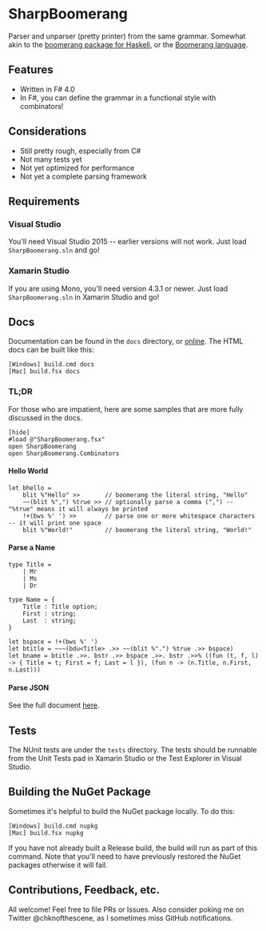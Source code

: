 SharpBoomerang
==============

Parser and unparser (pretty printer) from the same grammar. Somewhat akin to the [boomerang package for Haskell][0], or the [Boomerang language][1].

[0]: https://hackage.haskell.org/package/boomerang
[1]: http://www.seas.upenn.edu/~harmony/

Features
--------

- Written in F# 4.0
- In F#, you can define the grammar in a functional style with combinators!

Considerations
--------------

- Still pretty rough, especially from C#
- Not many tests yet
- Not yet optimized for performance
- Not yet a complete parsing framework

Requirements
------------

### Visual Studio

You'll need Visual Studio 2015 -- earlier versions will not work. Just load `SharpBoomerang.sln` and go!

### Xamarin Studio

If you are using Mono, you'll need version 4.3.1 or newer. Just load `SharpBoomerang.sln` in Xamarin Studio and go!

[2]: http://www.mono-project.com/download/beta/

Docs
----

Documentation can be found in the `docs` directory, or [online][3]. The HTML docs can be built like this:

    [Windows] build.cmd docs
    [Mac] build.fsx docs

[3]: http://chkn.github.io/SharpBoomerang/Introduction.html

### TL;DR

For those who are impatient, here are some samples that are more fully discussed in the docs.

    [hide]
    #load @"SharpBoomerang.fsx"
    open SharpBoomerang
    open SharpBoomerang.Combinators

#### Hello World

    let bhello =
        blit %"Hello" >>       // boomerang the literal string, "Hello"
        ~~(blit %",") %true >> // optionally parse a comma (",") -- "%true" means it will always be printed
        !+(bws %' ') >>        // parse one or more whitespace characters -- it will print one space
        blit %"World!"         // boomerang the literal string, "World!"

#### Parse a Name

    type Title =
        | Mr
        | Ms
        | Dr

    type Name = {
        Title : Title option;
        First : string;
        Last  : string;
    }

    let bspace = !+(bws %' ')
    let btitle = ~~~(bdu<Title> .>> ~~(blit %".") %true .>> bspace)
    let bname = btitle .>>. bstr .>> bspace .>>. bstr .>>% ((fun (t, f, l) -> { Title = t; First = f; Last = l }), (fun n -> (n.Title, n.First, n.Last)))

#### Parse JSON

See the full document [here][4].

[4]: http://chkn.github.io/SharpBoomerang/JSON.html


Tests
-----

The NUnit tests are under the `tests` directory. The tests should be runnable from the Unit Tests pad in Xamarin Studio or the Test Explorer in Visual Studio.

Building the NuGet Package
--------------------------

Sometimes it's helpful to build the NuGet package locally. To do this:

    [Windows] build.cmd nupkg
    [Mac] build.fsx nupkg

If you have not already built a Release build, the build will run as part of this command. Note that you'll need to have previously restored the NuGet packages otherwise it will fail.


Contributions, Feedback, etc.
-----------------------------

All welcome! Feel free to file PRs or Issues. Also consider poking me on Twitter @chknofthescene, as I sometimes miss GitHub notifications.